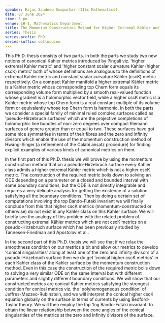 ```yaml
---
speaker: Rajas Sandeep Sompurkar (IISc Mathematics)
date: 07 June 2024
time: 3 pm
venue: LH-1, Mathematics Department
title: The Momentum Construction Method for Higher Extremal Kähler and Conical Higher cscK Metrics
series: Thesis
series-prefix: PhD
series-suffix: colloquium
---
```


This Ph.D. thesis consists of two parts. In both the parts we study two new notions of canonical Kahler metrics introduced by Pingali viz. 
'higher extremal Kahler metric' and 'higher constant scalar curvature Kahler (higher cscK) metric' both of whose definitions are analogous 
to the definitions of extremal Kahler metric and constant scalar curvature Kähler (cscK) metric respectively. On a compact Kahler manifold 
a higher extremal Kähler metric is a Kahler metric whose corresponding top Chern form equals its corresponding volume form multiplied by a 
smooth real-valued function whose gradient is a holomorphic vector field, while a higher cscK metric is a Kahler metric whose top Chern form 
is a real constant multiple of its volume form or equivalently whose top Chern form is harmonic. In both the parts we consider a special 
family of minimal ruled complex surfaces called as 'pseudo-Hirzebruch surfaces' which are the projective completions of holomorphic line 
bundles of non-zero degrees over compact Riemann surfaces of genera greater than or equal to two. These surfaces have got some nice symmetries
in terms of their fibres and the zero and infinity divisors which enable the use of the momentum construction method of Hwang-Singer 
(a refinement of the Calabi ansatz procedure) for finding explicit examples of various kinds of canonical metrics on them.

In the first part of this Ph.D. thesis we will prove by using the momentum construction method that on a pseudo-Hirzebruch surface 
every Kahler class admits a higher extremal Kahler metric which is not a higher cscK metric. The construction of the required metric boils 
down to solving an ODE depending on a parameter on a closed and bounded interval with some boundary conditions, but the ODE is not 
directly integrable and requires a very delicate analysis for getting the existence of a solution satisfying all the boundary conditions. 
Then by doing a certain set of computations involving the top Bando-Futaki invariant we will finally conclude from this that higher cscK 
metrics (momentum-constructed or otherwise) do not exist in any Kahler class on this Kahler surface. We will briefly see the analogy of 
this problem with the related problem of constructing extremal Kähler metrics which are not cscK metrics on a pseudo-Hirzebruch 
surface which has been previously studied by Tønnesen-Friedman and Apostolov et al..

In the second part of this Ph.D. thesis we will see that if we relax the smoothness condition on our metrics a bit and allow our metrics 
to develop 'conical singularities' along at least one of the zero and infinity divisors of a pseudo-Hirzebruch surface then we do get 
'conical higher cscK metrics' in each Kahler class of the Kahler surface by the momentum construction method. Even in this case the 
construction of the required metric boils down to solving a very similar ODE on the same interval but with different parameters and 
slightly different boundary conditions. We will show that our constructed metrics are conical Kahler metrics satisfying the strongest 
condition for conical metrics viz. the 'polyhomogeneous condition' of Jeffres-Mazzeo-Rubinstein, and we will interpret the conical higher 
cscK equation globally on the surface in terms of currents by using Bedford-Taylor theory. We will then employ the top 'log Bando-Futaki 
invariant' to obtain the linear relationship between the cone angles of the conical singularities of the metrics at the zero and infinity 
divisors of the surface.


